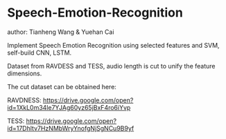 # Speech-Emotion-Recognition
author: Tianheng Wang & Yuehan Cai

Implement Speech Emotion Recognition using selected features and SVM, self-build CNN, LSTM.

Dataset from RAVDESS and TESS, audio length is cut to unify the feature dimensions.

The cut dataset can be obtained here:

RAVDNESS: https://drive.google.com/open?id=1XkL0m34le7YJAg60yz65jBxF4ro6iYvp

TESS: https://drive.google.com/open?id=17Dhltv7HzNMbWryYnofgNjSgNCu9B9yf
